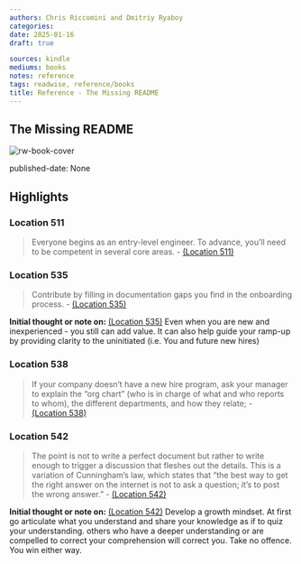 ```yaml
---
authors: Chris Riccomini and Dmitriy Ryaboy
categories:
date: 2025-01-16
draft: true

sources: kindle
mediums: books
notes: reference
tags: readwise, reference/books
title: Reference - The Missing README
---
```


## The Missing README

![rw-book-cover](https://m.media-amazon.com/images/I/71VeCu7UHvS._SY160.jpg)

published-date: None

## Highlights

### Location 511

> Everyone begins as an entry-level engineer. To advance, you’ll need to be competent in several core areas.
> \- [(Location 511)](https://readwise.io/to_kindle?action=open&asin=B08XM2CDZM&location=511)

### Location 535

> Contribute by filling in documentation gaps you find in the onboarding process.
> \- [(Location 535)](https://readwise.io/to_kindle?action=open&asin=B08XM2CDZM&location=535)

**Initial thought or note on:** [(Location 535)](https://readwise.io/to_kindle?action=open&asin=B08XM2CDZM&location=535)
Even when you are new and inexperienced - you still can add value. It can also help guide your ramp-up by providing clarity to the uninitiated (i.e. You and future new hires)

### Location 538

> If your company doesn’t have a new hire program, ask your manager to explain the “org chart” (who is in charge of what and who reports to whom), the different departments, and how they relate;
> \- [(Location 538)](https://readwise.io/to_kindle?action=open&asin=B08XM2CDZM&location=538)

### Location 542

> The point is not to write a perfect document but rather to write enough to trigger a discussion that fleshes out the details. This is a variation of Cunningham’s law, which states that “the best way to get the right answer on the internet is not to ask a question; it’s to post the wrong answer.”
> \- [(Location 542)](https://readwise.io/to_kindle?action=open&asin=B08XM2CDZM&location=542)

**Initial thought or note on:** [(Location 542)](https://readwise.io/to_kindle?action=open&asin=B08XM2CDZM&location=542)
Develop a growth mindset. At first go articulate what you understand and share your knowledge as if to quiz your understanding. others who have a deeper understanding or are compelled to correct your comprehension will correct you. Take no offence. You win either way.
